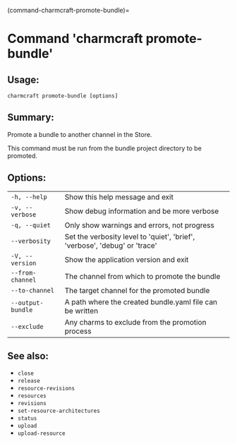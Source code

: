 (command-charmcraft-promote-bundle)=
# Command 'charmcraft promote-bundle'

## Usage:
```text
charmcraft promote-bundle [options]
```

## Summary:

Promote a bundle to another channel in the Store.

This command must be run from the bundle project directory to be promoted.

## Options:
| | |
|-|-|
| `-h, --help` | Show this help message and exit |
| `-v, --verbose` | Show debug information and be more verbose |
| `-q, --quiet` | Only show warnings and errors, not progress |
| `--verbosity` | Set the verbosity level to 'quiet', 'brief', 'verbose', 'debug' or 'trace' |
| `-V, --version` | Show the application version and exit |
| `--from-channel` | The channel from which to promote the bundle |
| `--to-channel` | The target channel for the promoted bundle |
| `--output-bundle` | A path where the created bundle.yaml file can be written |
| `--exclude` | Any charms to exclude from the promotion process |

## See also:
- `close`
- `release`
- `resource-revisions`
- `resources`
- `revisions`
- `set-resource-architectures`
- `status`
- `upload`
- `upload-resource`